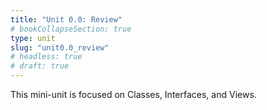 ```yaml
---
title: "Unit 0.0: Review"
# bookCollapseSection: true
type: unit
slug: "unit0.0_review"
# headless: true
# draft: true
---
```


This mini-unit is focused on Classes, Interfaces, and Views.